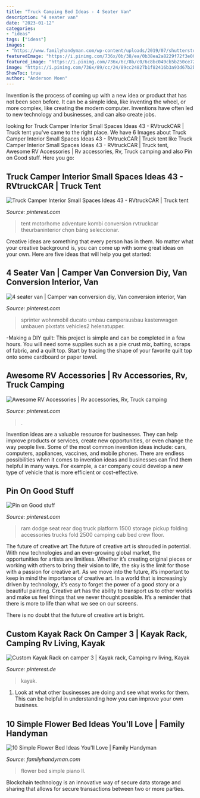 ```yaml
---
title: "Truck Camping Bed Ideas - 4 Seater Van"
description: "4 seater van"
date: "2023-01-12"
categories:
- "ideas"
tags: ["ideas"]
images:
- "https://www.familyhandyman.com/wp-content/uploads/2019/07/shutterstock_791524876-piano.jpg"
featuredImage: "https://i.pinimg.com/736x/0b/38/ea/0b38ea2a8229f72f3e00c1cb847a86de--dodge-ram-forum-rear-seat.jpg"
featured_image: "https://i.pinimg.com/736x/6c/8b/c0/6c8bc049cb5b250ce72db2820fc1e5a2.jpg"
image: "https://i.pinimg.com/736x/89/cc/24/89cc24827b1f82416b3a93d67b2bee03.jpg"
ShowToc: true
author: "Anderson Moen"
---
```



Invention is the process of coming up with a new idea or product that has not been seen before. It can be a simple idea, like inventing the wheel, or more complex, like creating the modern computer. Inventions have often led to new technology and businesses, and can also create jobs.

	

		
looking for Truck Camper Interior Small Spaces Ideas 43 - RVtruckCAR | Truck tent you've came to the right place. We have 6 Images about Truck Camper Interior Small Spaces Ideas 43 - RVtruckCAR | Truck tent like Truck Camper Interior Small Spaces Ideas 43 - RVtruckCAR | Truck tent, Awesome RV Accessories | Rv accessories, Rv, Truck camping and also Pin on Good stuff. Here you go:
		
    
## Truck Camper Interior Small Spaces Ideas 43 - RVtruckCAR | Truck Tent

<img loading=lazy src="https://i.pinimg.com/736x/52/08/46/5208460574dd2364bb8610b574d5edee.jpg" onerror="this.onerror=null;this.src='https://tse1.mm.bing.net/th?id=OIP.pZ-TVKP_3OuVHeFbw3gQMQAAAA&amp;pid=15.1';" alt="Truck Camper Interior Small Spaces Ideas 43 - RVtruckCAR | Truck tent">

_Source: pinterest.com_

>tent motorhome adventure kombi conversion rvtruckcar theurbaninterior chọn bảng seleccionar. 

	

Creative ideas are something that every person has in them. No matter what your creative background is, you can come up with some great ideas on your own. Here are five ideas that will help you get started: 

    
## 4 Seater Van | Camper Van Conversion Diy, Van Conversion Interior, Van

<img loading=lazy src="https://i.pinimg.com/736x/5a/b2/87/5ab287e6a661a4118f19f6065b287831.jpg" onerror="this.onerror=null;this.src='https://tse2.mm.bing.net/th?id=OIP.NU-AaTyKXdDKzEq5uPHJbgHaLH&amp;pid=15.1';" alt="4 seater van | Camper van conversion diy, Van conversion interior, Van">

_Source: pinterest.com_

>sprinter wohnmobil ducato umbau camperausbau kastenwagen umbauen pixstats vehicles2 helenatupper. 

	

-Making a DIY quilt: This project is simple and can be completed in a few hours. You will need some supplies such as a pie crust mix, batting, scraps of fabric, and a quilt top. Start by tracing the shape of your favorite quilt top onto some cardboard or paper towel.

    
## Awesome RV Accessories | Rv Accessories, Rv, Truck Camping

<img loading=lazy src="https://i.pinimg.com/736x/89/cc/24/89cc24827b1f82416b3a93d67b2bee03.jpg" onerror="this.onerror=null;this.src='https://tse2.mm.bing.net/th?id=OIP.jJj6JxdJLWiS-RciIEdc2gHaLO&amp;pid=15.1';" alt="Awesome RV Accessories | Rv accessories, Rv, Truck camping">

_Source: pinterest.com_

>. 

	

Invention ideas are a valuable resource for businesses. They can help improve products or services, create new opportunities, or even change the way people live. Some of the most common invention ideas include: cars, computers, appliances, vaccines, and mobile phones. There are endless possibilities when it comes to invention ideas and businesses can find them helpful in many ways. For example, a car company could develop a new type of vehicle that is more efficient or cost-effective.

    
## Pin On Good Stuff

<img loading=lazy src="https://i.pinimg.com/736x/0b/38/ea/0b38ea2a8229f72f3e00c1cb847a86de--dodge-ram-forum-rear-seat.jpg" onerror="this.onerror=null;this.src='https://tse3.mm.bing.net/th?id=OIP.wRXZhQy348codXQ4D4QCBADYEh&amp;pid=15.1';" alt="Pin on Good stuff">

_Source: pinterest.com_

>ram dodge seat rear dog truck platform 1500 storage pickup folding accessories trucks fold 2500 camping cab bed crew floor. 

	

The future of creative art
The future of creative art is shrouded in potential. With new technologies and an ever-growing global market, the opportunities for artists are limitless. Whether it’s creating original pieces or working with others to bring their vision to life, the sky is the limit for those with a passion for creative art.
As we move into the future, it’s important to keep in mind the importance of creative art. In a world that is increasingly driven by technology, it’s easy to forget the power of a good story or a beautiful painting. Creative art has the ability to transport us to other worlds and make us feel things that we never thought possible. It’s a reminder that there is more to life than what we see on our screens.

There is no doubt that the future of creative art is bright.

    
## Custom Kayak Rack On Camper 3 | Kayak Rack, Camping Rv Living, Kayak

<img loading=lazy src="https://i.pinimg.com/736x/6c/8b/c0/6c8bc049cb5b250ce72db2820fc1e5a2.jpg" onerror="this.onerror=null;this.src='https://tse4.mm.bing.net/th?id=OIP.ccdpPgMhvSXuF2XFN53BGgHaJ3&amp;pid=15.1';" alt="Custom Kayak Rack on camper 3 | Kayak rack, Camping rv living, Kayak">

_Source: pinterest.de_

>kayak. 

	

1. Look at what other businesses are doing and see what works for them. This can be helpful in understanding how you can improve your own business. 

    
## 10 Simple Flower Bed Ideas You&#039;ll Love | Family Handyman

<img loading=lazy src="https://www.familyhandyman.com/wp-content/uploads/2019/07/shutterstock_791524876-piano.jpg" onerror="this.onerror=null;this.src='https://tse2.mm.bing.net/th?id=OIP.Gj0Qgs8wuFZXspDQpHUUxwHaHa&amp;pid=15.1';" alt="10 Simple Flower Bed Ideas You&#039;ll Love | Family Handyman">

_Source: familyhandyman.com_

>flower bed simple piano ll. 

	

Blockchain technology is an innovative way of secure data storage and sharing that allows for secure transactions between two or more parties.

